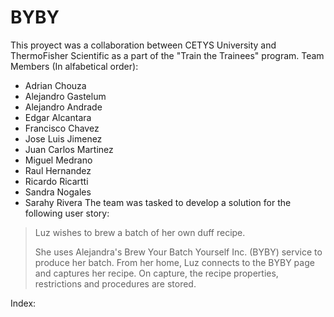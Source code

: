 # BYBY
This proyect was a collaboration between CETYS University and ThermoFisher Scientific as a part of the "Train the Trainees" program. 
Team Members (In alfabetical order):
* Adrian Chouza
* Alejandro Gastelum
* Alejandro Andrade
* Edgar Alcantara
* Francisco Chavez
* Jose Luis Jimenez
* Juan Carlos Martinez
* Miguel Medrano
* Raul Hernandez
* Ricardo Ricartti
* Sandra Nogales
* Sarahy Rivera
The team was tasked to develop a solution for the following user story: 
> Luz wishes to brew a batch of her own duff recipe.
>
> She uses Alejandra's Brew Your Batch Yourself Inc. (BYBY) service to produce her batch. From her home, Luz connects to the BYBY page and captures her recipe. On capture, the recipe properties, restrictions and procedures are stored. 
>
Index: